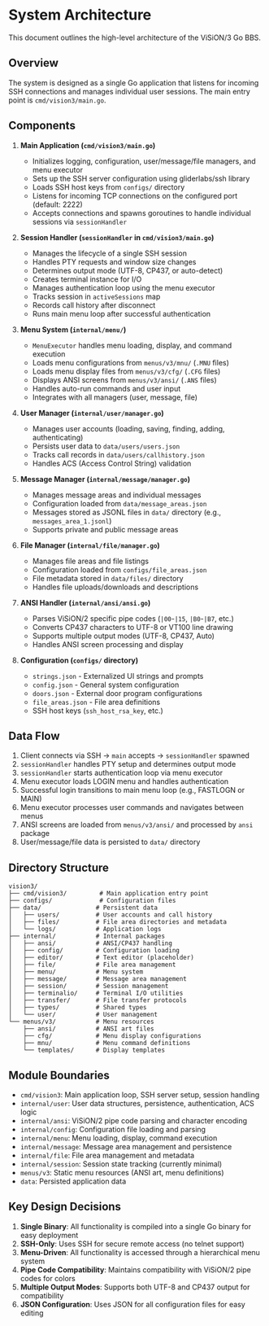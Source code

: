 # System Architecture

This document outlines the high-level architecture of the ViSiON/3 Go BBS.

## Overview

The system is designed as a single Go application that listens for incoming SSH connections and manages individual user sessions. The main entry point is `cmd/vision3/main.go`.

## Components

1. **Main Application (`cmd/vision3/main.go`)**
   * Initializes logging, configuration, user/message/file managers, and menu executor
   * Sets up the SSH server configuration using gliderlabs/ssh library
   * Loads SSH host keys from `configs/` directory
   * Listens for incoming TCP connections on the configured port (default: 2222)
   * Accepts connections and spawns goroutines to handle individual sessions via `sessionHandler`

2. **Session Handler (`sessionHandler` in `cmd/vision3/main.go`)**
   * Manages the lifecycle of a single SSH session
   * Handles PTY requests and window size changes
   * Determines output mode (UTF-8, CP437, or auto-detect)
   * Creates terminal instance for I/O
   * Manages authentication loop using the menu executor
   * Tracks session in `activeSessions` map
   * Records call history after disconnect
   * Runs main menu loop after successful authentication

3. **Menu System (`internal/menu/`)**
   * `MenuExecutor` handles menu loading, display, and command execution
   * Loads menu configurations from `menus/v3/mnu/` (`.MNU` files)
   * Loads menu display files from `menus/v3/cfg/` (`.CFG` files) 
   * Displays ANSI screens from `menus/v3/ansi/` (`.ANS` files)
   * Handles auto-run commands and user input
   * Integrates with all managers (user, message, file)

4. **User Manager (`internal/user/manager.go`)**
   * Manages user accounts (loading, saving, finding, adding, authenticating)
   * Persists user data to `data/users/users.json`
   * Tracks call records in `data/users/callhistory.json`
   * Handles ACS (Access Control String) validation

5. **Message Manager (`internal/message/manager.go`)**
   * Manages message areas and individual messages
   * Configuration loaded from `data/message_areas.json`
   * Messages stored as JSONL files in `data/` directory (e.g., `messages_area_1.jsonl`)
   * Supports private and public message areas

6. **File Manager (`internal/file/manager.go`)**
   * Manages file areas and file listings
   * Configuration loaded from `configs/file_areas.json`
   * File metadata stored in `data/files/` directory
   * Handles file uploads/downloads and descriptions

7. **ANSI Handler (`internal/ansi/ansi.go`)**
   * Parses ViSiON/2 specific pipe codes (`|00`-`|15`, `|B0`-`|B7`, etc.)
   * Converts CP437 characters to UTF-8 or VT100 line drawing
   * Supports multiple output modes (UTF-8, CP437, Auto)
   * Handles ANSI screen processing and display

8. **Configuration (`configs/` directory)**
   * `strings.json` - Externalized UI strings and prompts
   * `config.json` - General system configuration
   * `doors.json` - External door program configurations
   * `file_areas.json` - File area definitions
   * SSH host keys (`ssh_host_rsa_key`, etc.)

## Data Flow

1. Client connects via SSH → `main` accepts → `sessionHandler` spawned
2. `sessionHandler` handles PTY setup and determines output mode
3. `sessionHandler` starts authentication loop via menu executor
4. Menu executor loads LOGIN menu and handles authentication
5. Successful login transitions to main menu loop (e.g., FASTLOGN or MAIN)
6. Menu executor processes user commands and navigates between menus
7. ANSI screens are loaded from `menus/v3/ansi/` and processed by `ansi` package
8. User/message/file data is persisted to `data/` directory

## Directory Structure

```
vision3/
├── cmd/vision3/         # Main application entry point
├── configs/             # Configuration files
├── data/               # Persistent data
│   ├── users/          # User accounts and call history
│   ├── files/          # File area directories and metadata
│   └── logs/           # Application logs
├── internal/           # Internal packages
│   ├── ansi/           # ANSI/CP437 handling
│   ├── config/         # Configuration loading
│   ├── editor/         # Text editor (placeholder)
│   ├── file/           # File area management
│   ├── menu/           # Menu system
│   ├── message/        # Message area management
│   ├── session/        # Session management
│   ├── terminalio/     # Terminal I/O utilities
│   ├── transfer/       # File transfer protocols
│   ├── types/          # Shared types
│   └── user/           # User management
└── menus/v3/           # Menu resources
    ├── ansi/           # ANSI art files
    ├── cfg/            # Menu display configurations
    ├── mnu/            # Menu command definitions
    └── templates/      # Display templates
```

## Module Boundaries

* `cmd/vision3`: Main application loop, SSH server setup, session handling
* `internal/user`: User data structures, persistence, authentication, ACS logic
* `internal/ansi`: ViSiON/2 pipe code parsing and character encoding
* `internal/config`: Configuration file loading and parsing
* `internal/menu`: Menu loading, display, command execution
* `internal/message`: Message area management and persistence
* `internal/file`: File area management and metadata
* `internal/session`: Session state tracking (currently minimal)
* `menus/v3`: Static menu resources (ANSI art, menu definitions)
* `data`: Persisted application data

## Key Design Decisions

1. **Single Binary**: All functionality is compiled into a single Go binary for easy deployment
2. **SSH-Only**: Uses SSH for secure remote access (no telnet support)
3. **Menu-Driven**: All functionality is accessed through a hierarchical menu system
4. **Pipe Code Compatibility**: Maintains compatibility with ViSiON/2 pipe codes for colors
5. **Multiple Output Modes**: Supports both UTF-8 and CP437 output for compatibility
6. **JSON Configuration**: Uses JSON for all configuration files for easy editing 
